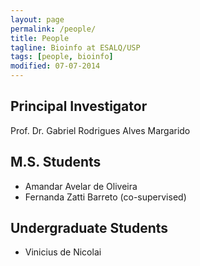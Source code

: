 ```yaml
---
layout: page
permalink: /people/
title: People
tagline: Bioinfo at ESALQ/USP
tags: [people, bioinfo]
modified: 07-07-2014
---
```


Principal Investigator
----------------------
Prof. Dr. Gabriel Rodrigues Alves Margarido

M.S. Students
-------------
- Amandar Avelar de Oliveira
- Fernanda Zatti Barreto (co-supervised)

Undergraduate Students
----------------------
- Vinicius de Nicolai